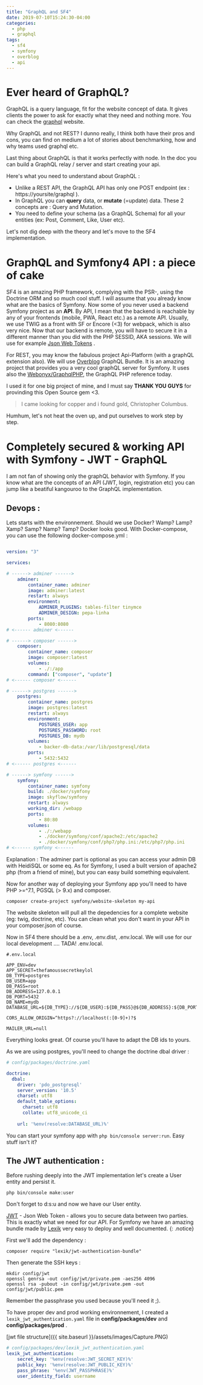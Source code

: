 ```yaml
---
title: "GraphQL and SF4"
date: 2019-07-10T15:24:30-04:00
categories:
  - php
  - graphql
tags:
  - sf4
  - symfony
  - overblog
  - api
---
```


# Ever heard of GraphQL? 
GraphQL is a query language, fit for the website concept of data. It gives clients the power to ask for exactly what they need and nothing more.
You can check the [graphql](https://graphql.org) website.

Why GraphQL and not REST? I dunno really, I think both have their pros and cons, you can find on medium a lot of stories about benchmarking, how and why teams used graphql etc. 

Last thing about GraphQL is that it works perfectly with node. In the doc you can build a GraphQL relay / server and start creating your api.

Here's what you need to understand about GraphQL :

- Unlike a REST API, the GraphQL API has only one POST endpoint (ex : https://yoursite/graphql ). 
- In GraphQL you can **query** data, or **mutate** (=update) data. These 2 concepts are : Query and Mutation.
- You need to define your schema (as a GraphQL Schema) for all your entities (ex: Post, Comment, Like, User etc).

Let's not dig deep with the theory and let's move to the SF4 implementation.


# GraphQL and Symfony4 API : a piece of cake
SF4 is an amazing PHP framework, complying with the PSR-, using the Doctrine ORM and so much cool stuff. I will assume that you already know what are the basics of Symfony.
Now some of you never used a backend Symfony project as an **API**. By API, I mean that the backend is reachable by any of your frontends (mobile, PWA, React etc.) as a remote API.
Usually, we use TWIG as a front with SF or Encore (<3) for webpack, which is also very nice. Now that our backend is remote, you will have to secure it in a different manner than you did with the PHP SESSID, AKA sessions. We will use for example [Json Web Tokens](https://jwt.io) .

For REST, you may know the fabulous project Api-Platform (with a graphQL extension also). We will use [Overblog](https://github.com/overblog/GraphQLBundle) GraphQL Bundle. It is an amazing project that provides you a very cool graphQL server for Symfony. It uses also the [Webonyx/GraphqlPHP](https://github.com/webonyx/graphql-php), the GraphQL PHP reference today.

I used it for one big project of mine, and I must say **THANK YOU GUYS** for provinding this Open Source gem <3. 

> I came looking for copper and i found gold, Christopher Columbus.

Humhum, let's not heat the oven up, and put ourselves to work step by step. 

# Completely secured & working API with Symfony - JWT - GraphQL 

I am not fan of showing only the graphQL behavior with Symfony. If you know what are the concepts of an API (JWT, login, registration etc) you can jump like a beatiful kangouroo to the GraphQL implementation. 

## Devops :

Lets starts with the environnement. Should we use Docker? Wamp? Lamp? Xamp? Samp? Namp? Tamp?
Docker looks good. With Docker-compose, you can use the following docker-compose.yml :

```yaml

version: "3"

services:

# ------> adminer ------>
    adminer:
        container_name: adminer
        image: adminer:latest
        restart: always
        environment:
            ADMINER_PLUGINS: tables-filter tinymce
            ADMINER_DESIGN: pepa-linha
        ports:
            - 8080:8080
# <------ adminer <------

# ------> composer ------>
    composer:
        container_name: composer
        image: composer:latest
        volumes:
            - ./:/app
        command: ["composer", "update"]
# <------ composer <------

# ------> postgres ------>
    postgres:
        container_name: postgres
        image: postgres:latest
        restart: always
        environment:
            POSTGRES_USER: app
            POSTGRES_PASSWORD: root
            POSTGRES_DB: mydb
        volumes:
            - backer-db-data:/var/lib/postgresql/data
        ports:
            - 5432:5432
# <------ postgres <------

# ------> symfony ------>
    symfony:
        container_name: symfony
        build: ./docker/symfony
        image: skyflow/symfony
        restart: always
        working_dir: /webapp
        ports:
            - 80:80
        volumes:
            - ./:/webapp
            - ./docker/symfony/conf/apache2:/etc/apache2
            - ./docker/symfony/conf/php7/php.ini:/etc/php7/php.ini
# <------ symfony <------
```

Explanation :
The adminer part is optional as you can access your admin DB with HeidiSQL or some eq.
As for Symfony, I used a built version of apache2 php (from a friend of mine), but you can easy build something equivalent. 

Now for another way of deploying your Symfony app you'll need to have PHP >=^7.1, PGSQL (> 9.x) and composer.

    composer create-project symfony/website-skeleton my-api
    
The website skeleton will pull all the depedencies for a complete website (eg: twig, doctrine, etc). You can clean what you don't want in your API in your composer.json of course.

Now in SF4 there should be a .env, .env.dist, .env.local. We will use for our local development .... TADA! .env.local. 

```
#.env.local
    
APP_ENV=dev
APP_SECRET=thefamoussecretkeylol
DB_TYPE=postgres
DB_USER=app
DB_PASS=root
DB_ADDRESS=127.0.0.1
DB_PORT=5432
DB_NAME=mydb
DATABASE_URL=${DB_TYPE}://${DB_USER}:${DB_PASS}@${DB_ADDRESS}:${DB_PORT}/${DB_NAME}

CORS_ALLOW_ORIGIN=^https?://localhost(:[0-9]+)?$

MAILER_URL=null
```

Everything looks great. Of course you'll have to adapt the DB ids to yours.

As we are using postgres, you'll need to change the doctrine dbal driver :

```yaml
# config/packages/doctrine.yaml

doctrine:
  dbal:
    driver: 'pdo_postgresql'
    server_version: '10.5'
    charset: utf8
    default_table_options:
      charset: utf8
      collate: utf8_unicode_ci
    
    url: '%env(resolve:DATABASE_URL)%'
```

You can start your symfony app with `php bin/console server:run`. 
Easy stuff isn't it?

## The JWT authentication :


Before rushing deeply into the JWT implementation let's create a User entity and persist it. 

    php bin/console make:user
    
Don't forget to d:s:u and now we have our User entity.

[JWT](https://jwt.io/) - Json Web Token - allows you to secure data between two parties. This is exactly what we need for our API.
For Symfony we have an amazing bundle made by [Lexik](https://github.com/lexik/LexikJWTAuthenticationBundle) very easy to deploy and well documented.
{: .notice}

First we'll add the dependency : 

    composer require "lexik/jwt-authentication-bundle"
    
Then generate the SSH keys :

    mkdir config/jwt
    openssl genrsa -out config/jwt/private.pem -aes256 4096
    openssl rsa -pubout -in config/jwt/private.pem -out config/jwt/public.pem
    
Remember the passphrase you used because you'll need it ;). 

To have proper dev and prod working environnement, I created a `lexik_jwt_authentication.yaml` file in **config/packages/dev** and **config/packages/prod** . 

[jwt file structure]({{ site.baseurl }}/assets/images/Capture.PNG)

```yaml
# config/packages/dev/lexik_jwt_authentication.yaml
lexik_jwt_authentication:
    secret_key: '%env(resolve:JWT_SECRET_KEY)%'
    public_key: '%env(resolve:JWT_PUBLIC_KEY)%'
    pass_phrase: '%env(JWT_PASSPHRASE)%'
    user_identity_field: username
```






